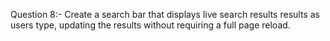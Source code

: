 Question 8:- Create a search bar that displays live search results results as users type, updating the results without requiring a full page reload.
